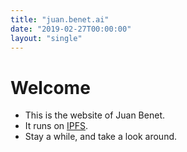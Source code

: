 ```yaml
---
title: "juan.benet.ai"
date: "2019-02-27T00:00:00"
layout: "single"
---
```


# Welcome

- This is the website of Juan Benet.
- It runs on [IPFS](https://ipfs.io).
- Stay a while, and take a look around.
